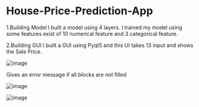 # House-Price-Prediction-App
1.Building Model
I built a model using 4 layers. I trained my model using some features exist of 10 numerical 
feature and 3 categorical feature.

2.Building GUI
I built a GUI using Pyqt5 and this UI takes 13 input and shows the Sale Price.


![image](https://user-images.githubusercontent.com/88780350/186105224-718dcc4b-3f9b-4a1f-8f13-0af59c1d3908.png)



Gives an error message if all blocks are not filled

![image](https://user-images.githubusercontent.com/88780350/186105447-5b84ac2a-c130-4709-bff5-280ddce8159d.png)


![image](https://user-images.githubusercontent.com/88780350/186105588-0ab95f4b-8b24-4143-9c0d-04e5224abd13.png)

